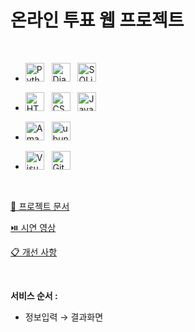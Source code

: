 <h1> 온라인 투표 웹 프로젝트 </h1>

</br>

- <a href="https://www.python.org/" title="Python"><img src="https://github.com/get-icon/geticon/raw/master/icons/python.svg" alt="Python" width="30px" height="30px"></a>&nbsp;&nbsp;
<a href="https://www.djangoproject.com/" title="Django"><img src="https://github.com/get-icon/geticon/raw/master/icons/django.svg" alt="Django" width="30px" height="30px"></a>&nbsp;&nbsp;
<a href="https://www.sqlite.org/index.html" title="SQLite"><img src="https://user-images.githubusercontent.com/96364048/191542708-cc130c01-43ec-431b-9947-2f257fa242e1.png" alt="SQLite" height="30px"></a>


- <a href="https://www.w3.org/TR/html5/" title="HTML5"><img src="https://github.com/get-icon/geticon/raw/master/icons/html-5.svg" alt="HTML5" width="30px" height="30px"></a>&nbsp;&nbsp;
<a href="https://www.w3.org/TR/CSS/" title="CSS3"><img src="https://github.com/get-icon/geticon/raw/master/icons/css-3.svg" alt="CSS3" width="30px" height="30px"></a>&nbsp;&nbsp;
<a href="https://developer.mozilla.org/en-US/docs/Web/JavaScript" title="JavaScript"><img src="https://github.com/get-icon/geticon/raw/master/icons/javascript.svg" alt="JavaScript" width="30px" height="30px"></a>&nbsp;&nbsp;

- <a href="https://aws.amazon.com/ko/" title="Amazon Web Service"><img src="https://user-images.githubusercontent.com/96364048/191536751-53c5c41c-5ce2-4fcc-ae88-2f88da3eea6e.png" alt="Amazon Web Service" height="30px"></a>&nbsp;&nbsp;
<a href="https://ubuntu.com/" title="Ubuntu"><img src="https://assets.ubuntu.com/v1/8dd99b80-ubuntu-logo14.png" alt="ubuntu" height="30px"></a>&nbsp;&nbsp;

- <a href="https://code.visualstudio.com/" title="Visual Studio Code"><img src="https://github.com/get-icon/geticon/raw/master/icons/visual-studio-code.svg" alt="Visual Studio Code" width="30px" height="30px"></a>&nbsp;&nbsp;
<a href="https://github.com" title="Github"><img src="https://user-images.githubusercontent.com/96364048/191507555-71f0f2b7-e275-4ab6-85ed-fb03247bdbda.png" alt="Github" width="30px" height="30px"></a>

</br>

<a href = "https://github.com/sungjun4403/O_baksa_go/blob/main/Documents/OBS_%EC%B5%9C%EC%A2%85%EC%95%88.pdf"> 🌟 프로젝트 문서</a>

<a href = "https://github.com/sungjun4403/O_baksa_go/blob/main/%EC%82%AC%EC%9A%A9%EC%84%A4%EB%AA%85%EC%84%9C.md"> ⏯️ 시연 영상</a>

<a href = "https://github.com/sungjun4403/O_baksa_go/blob/main/Documents/Release.md"> 📋 개선 사항 </a>

</br> 

__서비스 순서 :__

- 정보입력 → 결과화면



